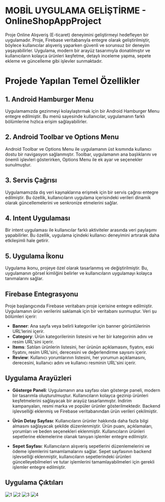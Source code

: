 # MOBİL UYGULAMA GELİŞTİRME - OnlineShopAppProject

Proje Online Alışveriş (E-ticaret) deneyimini geliştirmeyi hedefleyen bir uygulamadır. Proje, Firebase veritabanıyla entegre olarak geliştirilmiştir, böylece kullanıcılar alışveriş yaparken güvenli ve sorunsuz bir deneyim yaşayabilirler. Uygulama, modern bir arayüz tasarımıyla donatılmıştır ve kullanıcıların kolayca ürünleri keşfetme, detaylı inceleme yapma, sepete ekleme ve güncelleme gibi işlevler sunmaktadır.

# Projede Yapılan Temel Özellikler

## 1. Android Hamburger Menu
Uygulamamızda gezinmeyi kolaylaştırmak için bir Android Hamburger Menu entegre edilmiştir. Bu menü sayesinde kullanıcılar, uygulamanın farklı bölümlerine hızlıca erişim sağlayabilirler.

## 2. Android Toolbar ve Options Menu
Android Toolbar ve Options Menu ile uygulamanın üst kısmında kullanıcı dostu bir navigasyon sağlanmıştır. Toolbar, uygulamanın ana başlıklarını ve önemli işlevleri gösterirken, Options Menu ile ek ayar ve seçenekler sunulmuştur.

## 3. Servis Çağrısı
Uygulamamızda dış veri kaynaklarına erişmek için bir servis çağrısı entegre edilmiştir. Bu özellik, kullanıcıların uygulama içerisindeki verileri dinamik olarak güncellemelerini ve senkronize etmelerini sağlar.

## 4. Intent Uygulaması
Bir intent uygulaması ile kullanıcılar farklı aktiviteler arasında veri paylaşımı yapabilirler. Bu özellik, uygulama içindeki kullanıcı deneyimini artırarak daha etkileşimli hale getirir.

## 5. Uygulama İkonu
Uygulama ikonu, projeye özel olarak tasarlanmış ve değiştirilmiştir. Bu, uygulamanın görsel kimliğini belirler ve kullanıcıların uygulamayı kolayca tanımalarını sağlar.

## Firebase Entegrasyonu
Proje başlangıcında Firebase veritabanı proje içerisine entegre edilmiştir. Uygulamanın ürün verilerini saklamak için bir veritabanı sunmuştur. Veri şu bölümleri içerir:

- **Banner**: Ana sayfa veya belirli kategoriler için banner görüntülerinin URL'lerini içerir.
- **Category**: Ürün kategorilerinin listesini ve her bir kategorinin adını ve resim URL'sini içerir.
- **Items**: Satılan ürünlerin listesini, her ürünün açıklamasını, fiyatını, eski fiyatını, resim URL'sini, derecesini ve değerlendirme sayısını içerir.
- **Review**: Kullanıcı yorumlarının listesini, her yorumun açıklamasını, derecesini, kullanıcı adını ve kullanıcı resminin URL'sini içerir.

## Uygulama Arayüzleri
- **Gösterge Paneli**: Uygulamanın ana sayfası olan gösterge paneli, modern bir tasarımla oluşturulmuştur. Kullanıcıların kolayca gezinip ürünleri keşfetmelerini sağlayacak bir arayüz tasarlanmıştır. İndirim kampanyaları, resmi marka ve popüler ürünler gösterilmektedir. Backend işlevselliği eklenmiş ve Firebase veritabanından ürün verileri çekilmiştir.
  
- **Ürün Detay Sayfası**: Kullanıcıların ürünler hakkında daha fazla bilgi almasını sağlayacak şekilde düzenlenmiştir. Ürün puanı, açıklamaları, yorumları ve beden seçenekleri eklenmiştir. Kullanıcıların ürünleri sepetlerine eklemelerine olanak tanıyan işlemler entegre edilmiştir.
  
- **Sepet Sayfası**: Kullanıcıların alışveriş sepetlerini düzenlemelerini ve ödeme işlemlerini tamamlamalarını sağlar. Sepet sayfasının backend işlevselliği eklenmiştir, kullanıcıların sepetlerindeki ürünleri güncelleyebilmeleri ve tutar işlemlerini tamamlayabilmeleri için gerekli işlemler entegre edilmiştir.

## Uygulama Çıktıları

![1](https://github.com/yaseminaslann/OnlineShopAppProject/assets/96794119/7b2af3bc-4dea-4c86-b18c-3dd6a04f55bf)
![2](https://github.com/yaseminaslann/OnlineShopAppProject/assets/96794119/d9ce35b6-8c45-4d97-9791-78100be7851b)
![3](https://github.com/yaseminaslann/OnlineShopAppProject/assets/96794119/8983bc33-6487-4ade-a5ba-6c2604300d37)
![4](https://github.com/yaseminaslann/OnlineShopAppProject/assets/96794119/e2e0bbfc-caf1-4eef-b221-930fe77ce2d1)







